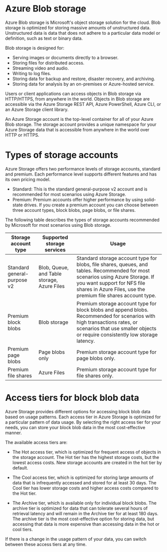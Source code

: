 # Azure Blob storage

Azure Blob storage is Microsoft's object storage solution for the cloud. Blob storage is optimized for storing massive amounts of unstructured data. Unstructured data is data that does not adhere to a particular data model or definition, such as text or binary data.

Blob storage is designed for:

- Serving images or documents directly to a browser.
- Storing files for distributed access.
- Streaming video and audio.
- Writing to log files.
- Storing data for backup and restore, disaster recovery, and archiving.
- Storing data for analysis by an on-premises or Azure-hosted service.

Users or client applications can access objects in Blob storage via HTTP/HTTPS, from anywhere in the world. Objects in Blob storage are accessible via the Azure Storage REST API, Azure PowerShell, Azure CLI, or an Azure Storage client library.

An Azure Storage account is the top-level container for all of your Azure Blob storage. The storage account provides a unique namespace for your Azure Storage data that is accessible from anywhere in the world over HTTP or HTTPS.


# Types of storage accounts

Azure Storage offers two performance levels of storage accounts, standard and premium. Each performance level supports different features and has its own pricing model.

- Standard: This is the standard general-purpose v2 account and is recommended for most scenarios using Azure Storage.
- Premium: Premium accounts offer higher performance by using solid-state drives. If you create a premium account you can choose between three account types, block blobs, page blobs, or file shares.

The following table describes the types of storage accounts recommended by Microsoft for most scenarios using Blob storage.

| Storage account type        	| Supported storage services                  	| Usage                                                                                                                                                                                                                           	|
|-----------------------------	|---------------------------------------------	|---------------------------------------------------------------------------------------------------------------------------------------------------------------------------------------------------------------------------------	|
| Standard general-purpose v2 	| Blob, Queue, and Table storage, Azure Files 	| Standard storage account type for blobs, file shares, queues, and tables. Recommended for most scenarios using Azure Storage. If you want support for NFS file shares in Azure Files, use the premium file shares account type. 	|
| Premium block blobs         	| Blob storage                                	| Premium storage account type for block blobs and append blobs. Recommended for scenarios with high transactions rates, or scenarios that use smaller objects or require consistently low storage latency.                       	|
| Premium page blobs          	| Page blobs only                             	| Premium storage account type for page blobs only.                                                                                                                                                                               	|
| Premium file shares         	| Azure Files                                 	| Premium storage account type for file shares only.                                                                                                                                                                              	|

# Access tiers for block blob data

Azure Storage provides different options for accessing block blob data based on usage patterns. Each access tier in Azure Storage is optimized for a particular pattern of data usage. By selecting the right access tier for your needs, you can store your block blob data in the most cost-effective manner.

The available access tiers are:

- The Hot access tier, which is optimized for frequent access of objects in the storage account. The Hot tier has the highest storage costs, but the lowest access costs. New storage accounts are created in the hot tier by default.

- The Cool access tier, which is optimized for storing large amounts of data that is infrequently accessed and stored for at least 30 days. The Cool tier has lower storage costs and higher access costs compared to the Hot tier.

- The Archive tier, which is available only for individual block blobs. The archive tier is optimized for data that can tolerate several hours of retrieval latency and will remain in the Archive tier for at least 180 days. The archive tier is the most cost-effective option for storing data, but accessing that data is more expensive than accessing data in the hot or cool tiers.

If there is a change in the usage pattern of your data, you can switch between these access tiers at any time.
